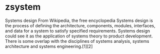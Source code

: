 zsystem
=======

Systems design From Wikipedia, the free encyclopedia Systems design is the process of defining the architecture, components, modules, interfaces, and data for a system to satisfy specified requirements. Systems design could see it as the application of systems theory to product development. There is some overlap with the disciplines of systems analysis, systems architecture and systems engineering.[1][2]